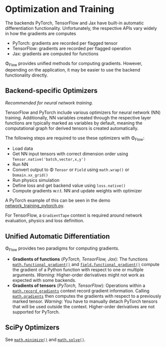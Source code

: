 # Optimization and Training
The backends PyTorch, TensorFlow and Jax have built-in automatic differentiation functionality.
Unfortunately, the respective APIs vary widely in how the gradients are computes

* PyTorch: gradients are recorded per flagged tensor
* TensorFlow: gradients are recorded per flagged operation
* Jax: gradients are computed for functions

Φ<sub>Flow</sub> provides unified methods for computing gradients.
However, depending on the application, it may be easier to use the backend functionality directly.


## Backend-specific Optimizers
*Recommended for neural network training.*

TensorFlow and PyTorch include various optimizers for neural network (NN) training.
Additionally, NN variables created through the respective layer functions are typically marked as variables by default,
meaning the computational graph for derived tensors is created automatically.

The following steps are required to use these optimizers with Φ<sub>Flow</sub>:

* Load data
* Get NN input tensors with correct dimension order using `Tensor.native('batch,vector,x,y')`
* Run NN
* Convert output to Φ `Tensor` or `Field` using `math.wrap()` or `Domain.xx_grid()`
* Run physics simulation
* Define loss and get backend value using `loss.native()`
* Compute gradients w.r.t. NN and update weights with optimizer

A PyTorch example of this can be seen in the demo
[network_training_pytorch.py](https://github.com/tum-pbs/PhiFlow/blob/master/demos/network_training_pytorch.py).

For TensorFlow, a `GradientTape` context is required around network evaluation, physics and loss definition.


## Unified Automatic Differentiation
Φ<sub>Flow</sub> provides two paradigms for computing gradients.

* **Gradients of functions** (*PyTorch, TensorFlow, Jax*): The functions
  [`math.functional_gradient()`](phi/math/#phi.math.functional_gradient) and
  [`field.functional_gradient()`](phi/field/#phi.field.functional_gradient)
  compute the gradient of a Python function with respect to one or multiple arguments.
  *Warning:* Higher-order derivatives might not work as expected with some backends.
* **Gradients of tensors** (*PyTorch, TensorFlow*): Operations within a
  [`math.record_gradients`](phi/math/#phi.math.record_gradients)
  context record gradient information.
  Calling [`math.gradients`](phi/math/#phi.math.gradients)
  then computes the gradients with respect to a previously marked tensor.
  *Warning*: You have to manually detach PyTorch tensors that will be used outside the context.
  Higher-order derivatives are not supported for PyTorch.


## SciPy Optimizers
See
[`math.minimize()`](phi/math/#phi.math.minimize) and
[`math.solve()`](phi/math/#phi.math.solve).
